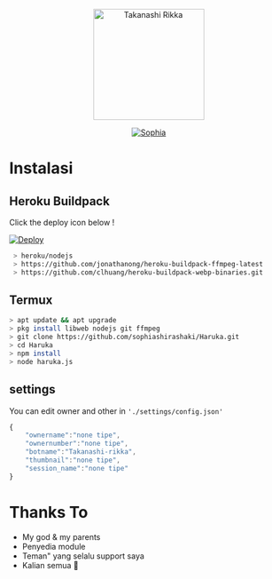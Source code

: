 <p align="center">
<img src="https://github.com/sophiashirashaki/Takanashi-rikka/blob/v1/settings/haruka.jpg" alt="Takanashi Rikka" width="200"/>

<p align="center">
    <a href="https://sophiashirashaki.github.io">
        <img
            src="https://readme-typing-svg.herokuapp.com?size=15&width=280&lines=Thanks+for+using+Takanashi+Rikka+Bot+❤️"
            alt="Sophia"
        />
    </a>
</p>

# Instalasi
## Heroku Buildpack

Click the deploy icon below !

[![Deploy](https://www.herokucdn.com/deploy/button.svg)](https://heroku.com/deploy?template=https://github.com/sophiashirashaki/Takanashi-rikka)

```bash
 > heroku/nodejs
 > https://github.com/jonathanong/heroku-buildpack-ffmpeg-latest
 > https://github.com/clhuang/heroku-buildpack-webp-binaries.git
```

## Termux
```bash
> apt update && apt upgrade
> pkg install libweb nodejs git ffmpeg
> git clone https://github.com/sophiashirashaki/Haruka.git
> cd Haruka
> npm install
> node haruka.js
```

## settings
You can edit owner and other in `'./settings/config.json'`

```ts
{
	"ownername":"none tipe",
	"ownernumber":"none tipe",
	"botname":"Takanashi-rikka",
	"thumbnail":"none tipe",
	"session_name":"none tipe"
}
```
# Thanks To
- My god & my parents
- Penyedia module
- Teman" yang selalu support saya
- Kalian semua 🛐
